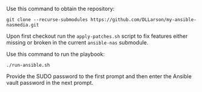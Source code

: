 Use this command to obtain the repository:

```
git clone --recurse-submodules https://github.com/DLLarson/my-ansible-nasmedia.git
```

Upon first checkout run the `apply-patches.sh` script to fix features either
missing or broken in the current `ansible-nas` submodule.

Use this command to run the playbook:

```
./run-ansible.sh
```

Provide the SUDO password to the first prompt and then enter the Ansible vault
password in the next prompt.


